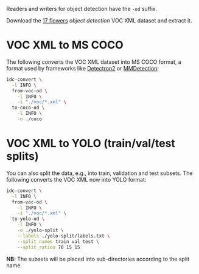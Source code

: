 Readers and writers for object detection have the `-od` suffix.

Download the [17 flowers](https://datasets.cms.waikato.ac.nz/ufdl/17flowers/) 
*object detection* VOC XML dataset and extract it.

# VOC XML to MS COCO

The following converts the VOC XML dataset into MS COCO format, a format used by frameworks 
like [Detectron2](https://github.com/facebookresearch/detectron2) or 
[MMDetection](https://github.com/open-mmlab/mmdetection/):

```bash
idc-convert \
  -l INFO \
  from-voc-od \
    -l INFO \
    -i "./voc/*.xml" \
  to-coco-od \
    -l INFO \
    -o ./coco
```

# VOC XML to YOLO (train/val/test splits)

You can also split the data, e.g., into train, validation and test subsets.
The following converts the VOC XML now into YOLO format:

```bash
idc-convert \
  -l INFO \
  from-voc-od \
    -l INFO \
    -i "./voc/*.xml" \
  to-yolo-od \
    -l INFO \
    -o ./yolo-split \
    --labels ./yolo-split/labels.txt \
    --split_names train val test \
    --split_ratios 70 15 15
```

**NB:** The subsets will be placed into sub-directories according to the split name.
